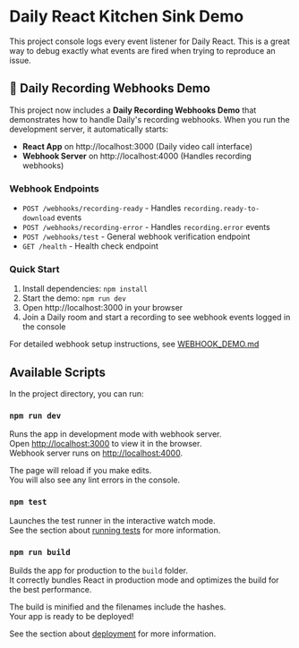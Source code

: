 # Daily React Kitchen Sink Demo

This project console logs every event listener for Daily React. This is a great
way to debug exactly what events are fired when trying to reproduce an issue.

## 🎣 Daily Recording Webhooks Demo

This project now includes a **Daily Recording Webhooks Demo** that demonstrates how to handle Daily's recording webhooks. When you run the development server, it automatically starts:

- **React App** on http://localhost:3000 (Daily video call interface)
- **Webhook Server** on http://localhost:4000 (Handles recording webhooks)

### Webhook Endpoints

- `POST /webhooks/recording-ready` - Handles `recording.ready-to-download` events
- `POST /webhooks/recording-error` - Handles `recording.error` events  
- `POST /webhooks/test` - General webhook verification endpoint
- `GET /health` - Health check endpoint

### Quick Start

1. Install dependencies: `npm install`
2. Start the demo: `npm run dev` 
3. Open http://localhost:3000 in your browser
4. Join a Daily room and start a recording to see webhook events logged in the console

For detailed webhook setup instructions, see [WEBHOOK_DEMO.md](./WEBHOOK_DEMO.md)

## Available Scripts

In the project directory, you can run:

### `npm run dev`

Runs the app in development mode with webhook server.\
Open [http://localhost:3000](http://localhost:3000) to view it in the browser.\
Webhook server runs on [http://localhost:4000](http://localhost:4000).

The page will reload if you make edits.\
You will also see any lint errors in the console.

### `npm test`

Launches the test runner in the interactive watch mode.\
See the section about [running tests](https://facebook.github.io/create-react-app/docs/running-tests) for more information.

### `npm run build`

Builds the app for production to the `build` folder.\
It correctly bundles React in production mode and optimizes the build for the best performance.

The build is minified and the filenames include the hashes.\
Your app is ready to be deployed!

See the section about [deployment](https://facebook.github.io/create-react-app/docs/deployment) for more information.
